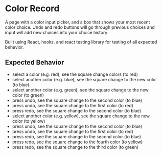# Color Record

A page with a color input picker, and a box that shows your most recent color choice. 
Undo and redo buttons will go through previous choices and input will add new choices into your choice history. 

Built using React, hooks, and react testing library for testing of all expected behavior. 

## Expected Behavior

* select a color (e.g. red), see the square change colors (to red)
* select another color (e.g. blue), see the square change to the new color (to blue)
* select another color (e.g. green), see the square change to the new color (to green)
* press undo, see the square change to the second color (to blue)
* press undo, see the square change to the first color (to red)
* press redo, see the square change to the second color (to blue)
* select another color (e.g. yellow), see the square change to the new color (to yellow)
* press undo, see the square change to the second color (to blue)
* press undo, see the square change to the first color (to red)
* press redo, see the square change to the second color (to blue)
* press redo, see the square change to the fourth color (to yellow)
* press redo, see the square change to the third color (to green)
